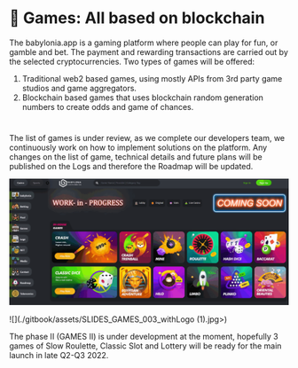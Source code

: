 # 🎰 Games: All based on blockchain
The babylonia.app is a gaming platform where people can play for fun, or gamble and bet. The payment and rewarding transactions are carried out by the selected cryptocurrencies. Two types of games will be offered: 
1. Traditional web2 based games, using mostly APIs from 3rd party game studios and game aggregators.
2. Blockchain based games that uses blockchain random generation numbers to create odds and game of chances.
#
The list of games is under review, as we complete our developers team, we continuously work on how to implement solutions on the platform. Any changes on the list of game, technical details and future plans will be published on the Logs and therefore the Roadmap will be updated.

![screenshot of game.babylonia.app](.gitbook/assets/Screenshot_GAME_preview_01.png)




![](./gitbook/assets/SLIDES\_GAMES\_003\_withLogo (1).jpg>)

The phase II (GAMES II) is under development at the moment, hopefully 3 games of Slow Roulette, Classic Slot and Lottery will be ready for the main launch in late Q2-Q3 2022. 

